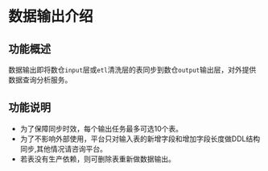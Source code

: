# 数据输出介绍

## 功能概述

数据输出即将数仓`input`层或`etl`清洗层的表同步到数仓`output`输出层，对外提供数据查询分析服务。

## 功能说明
- 为了保障同步时效，每个输出任务最多可选10个表。
- 为了不影响外部使用，平台只对输入表的新增字段和增加字段长度做DDL结构同步,其他情况请咨询平台。
- 若表没有生产依赖，则可删除表重新做数据输出。





